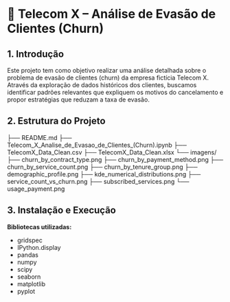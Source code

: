 # 📌 Telecom X – Análise de Evasão de Clientes (Churn)

## 1. Introdução

Este projeto tem como objetivo realizar uma análise detalhada sobre o problema de evasão de clientes (churn) da empresa fictícia Telecom X. Através da exploração de dados históricos dos clientes, buscamos identificar padrões relevantes que expliquem os motivos do cancelamento e propor estratégias que reduzam a taxa de evasão.

## 2. Estrutura do Projeto

├── README.md
├── Telecom_X_Analise_de_Evasao_de_Clientes_(Churn).ipynb
├── TelecomX_Data_Clean.csv
├── TelecomX_Data_Clean.xlsx
└── imagens/
    ├── churn_by_contract_type.png
    ├── churn_by_payment_method.png
    ├── churn_by_service_count.png
    ├── churn_by_tenure_group.png
    ├── demographic_profile.png
    ├── kde_numerical_distributions.png
    ├── service_count_vs_churn.png
    ├── subscribed_services.png
    └── usage_payment.png

  ## 3. Instalação e Execução

**Bibliotecas utilizadas:**

- gridspec
- IPython.display
- pandas  
- numpy  
- scipy  
- seaborn
- matplotlib
- pyplot

  

